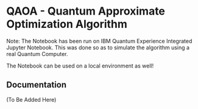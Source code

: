 # QAOA - Quantum Approximate Optimization Algorithm

Note: The Notebook has been run on IBM Quantum Experience Integrated Jupyter Notebook. This was done so as to simulate the algorithm using a real Quantum Computer.

The Notebook can be used on a local environment as well!

## Documentation

(To Be Added Here)